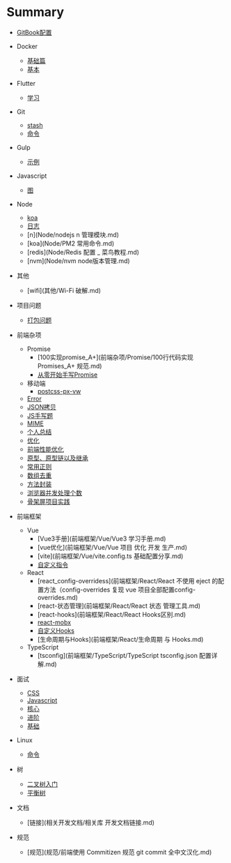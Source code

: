 # Summary

* [GitBook配置](README.md)
* Docker
    * [基础篇](Docker/基础篇.md)
    * [基本](Docker/基本.md)
* Flutter
    * [学习](Flutter/学习.md)
* Git
    * [stash](Git/stash.md)
    * [命令](Git/命令.md)
* Gulp
    * [示例](Gulp/demo.md)
* Javascript
    * [图](JavaScript学习图谱/picture.md)
* Node
    * [koa](Node/Koa.js，离不开这十个中间件.md)
    * [日志](Node/koa添加日志管理模块.md)
    * [n](Node/nodejs n 管理模块.md)
    * [koa](Node/PM2 常用命令.md)
    * [redis](Node/Redis 配置 _ 菜鸟教程.md)
    * [nvm](Node/nvm node版本管理.md)
* 其他
    * [wifi](其他/Wi-Fi 破解.md)

* 项目问题
  * [打包问题](项目问题/打包.md)
* 前端杂项
    * Promise
      * [100实现promise_A+](前端杂项/Promise/100行代码实现 Promises_A+ 规范.md)
      * [从零开始手写Promise](前端杂项/Promise/从零开始手写Promise.md)
    * 移动端
        * [postcss-px-vw](前端杂项/移动端/postcss-px-to-vw.md)
    * [Error](前端杂项/Error.md)
    * [JSON拷贝](前端杂项/JSON.parse实现深拷贝的弊端.md)
    * [JS手写题](前端杂项/JS手写题.md)
    * [MIME](前端杂项/MIME.md)
    * [个人总结](前端杂项/个人总结.md)
    * [优化](前端杂项/优化.md)
    * [前端性能优化](前端杂项/前端性能优化.md)
    * [原型、原型链以及继承](前端杂项/原型、原型链以及继承.md)
    * [常用正则](前端杂项/常用正则.md)
    * [数组去重](前端杂项/数组去重.md)
    * [方法封装](前端杂项/方法封装.md)
    * [浏览器并发处理个数](前端杂项/浏览器并发处理个数.md)
    * [骨架屏项目实践](前端杂项/骨架屏项目实践.md)
* 前端框架
    * Vue
      * [Vue3手册](前端框架/Vue/Vue3 学习手册.md)
      * [vue优化](前端框架/Vue/Vue 项目 优化 开发 生产.md)
      * [vite](前端框架/Vue/vite.config.ts 基础配置分享.md)
      * [自定义指令](前端框架/Vue/directives.md)
    * React 
      * [react_config-overridess](前端框架/React/React 不使用 eject 的配置方法（config-overrides 复现 vue 项目全部配置config-overrides.md)
      * [react-状态管理](前端框架/React/React 状态 管理工具.md)
      * [react-hooks](前端框架/React/React Hooks区别.md)
      * [react-mobx](前端框架/React/Mobx使用.md)
      * [自定义Hooks](前端框架/React/自定义Hooks.md)
      * [生命周期与Hooks](前端框架/React/生命周期 与 Hooks.md)
    * TypeScript
      * [tsconfig](前端框架/TypeScript/TypeScript tsconfig.json 配置详解.md)
* 面试
  * [CSS](前端面试/CSS.md)
  * [Javascript](前端面试/Javascript.md)
  * [核心](前端面试/前端核心.md)
  * [进阶](前端面试/前端进阶.md)
  * [基础](前端面试/基础知识.md)
* Linux
  * [命令](Linux/命令.md)
* 树
  * [二叉树入门](树/二叉树入门.md)
  * [平衡树](树/平衡树.md)
* 文档
  * [链接](相关开发文档/相关库 开发文档链接.md)
* 规范
  * [规范](规范/前端使用 Commitizen 规范 git commit 全中文汉化.md)